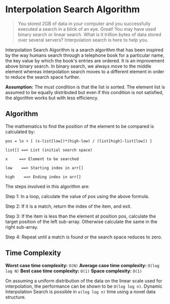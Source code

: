 # Interpolation Search Algorithm
>You stored 2GB of data in your computer and you successfully executed a search in a blink of an eye. Great! You may have used binary search or linear search. What is it trillion bytes of data stored over several servers? Interpolation search is here to help you.

Interpolation Search Algorithm is a search algorithm that has been inspired by the way humans search through a telephone book for a particular name, the key value by which the book's entries are ordered. It is an improvement above binary search. In binary search, we always move to the middle element whereas interpolation search moves to a different element in order to reduce the search space further.

**Assumption:** The must condition is that the list is sorted.
The element list is assumed to be equally distributed but even if this condition is not satisfied, the algorithm works but with less efficiency.

## Algorithm
The mathematics to find the position of the element to be compared is calculated by:

`pos = lo + [ (x-list[low])*(high-low) / (list[high]-list[low]) ]`

`list[] ==> List (initial search space)`

`x     ==> Element to be searched`

`low    ==> Starting index in arr[]`

`high    ==> Ending index in arr[]`

The steps involved in this algorithm are:

Step 1: In a loop, calculate the value of pos using the above formula.

Step 2: If it is a match, return the index of the item, and exit.

Step 3: If the item is less than the element at position pos, calculate the target position of the left sub-array. Otherwise calculate the same in the right sub-array.

Step 4: Repeat until a match is found or the search space reduces to zero.

## Time Complexity

**Worst case time complexity:** `O(N)`
**Average case time complexity:** `O(log log N)`
**Best case time complexity:** `O(1)`
**Space complexity:** `O(1)`

On assuming a uniform distribution of the data on the linear scale used for interpolation, the performance can be shown to be `O(log log n)`.
Dynamic Interpolation Search is possible in `o(log log n)` time using a novel data structure.

